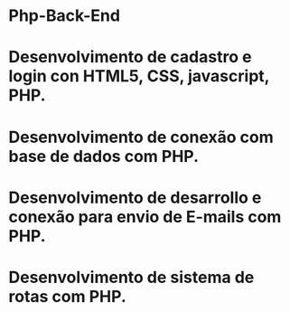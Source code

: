 # Php-Back-End

# Desenvolvimento de cadastro e login con HTML5, CSS, javascript, PHP.

# Desenvolvimento de conexão com base de dados com PHP.

# Desenvolvimento de desarrollo e conexão para envio de E-mails com PHP.

# Desenvolvimento de sistema de rotas com PHP.

